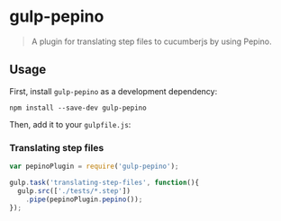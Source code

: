 # gulp-pepino
> A plugin for translating step files to cucumberjs by using Pepino.

## Usage

First, install `gulp-pepino` as a development dependency:

```shell
npm install --save-dev gulp-pepino
```

Then, add it to your `gulpfile.js`:

### Translating step files
```javascript
var pepinoPlugin = require('gulp-pepino');

gulp.task('translating-step-files', function(){
  gulp.src(['./tests/*.step'])
    .pipe(pepinoPlugin.pepino());
});

